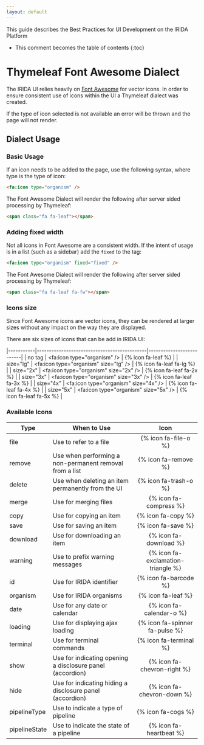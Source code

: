 ```yaml
---
layout: default
---
```


This guide describes the Best Practices for UI Development on the IRIDA Platform

* This comment becomes the table of contents
{:toc}

Thymeleaf Font Awesome Dialect
==============================

The IRIDA UI relies heavily on [Font Awesome](http://fortawesome.github.io/Font-Awesome/) for vector icons. In order to ensure consistent use of icons within the UI a Thymeleaf dialect was created.

If the type of icon selected is not available an error will be thrown and the page will not render.

Dialect Usage
-------------

### Basic Usage

If an icon needs to be added to the page, use the following syntax, where type is the type of icon:

```html
<fa:icon type="organism" />
```

The Font Awesome Dialect will render the following after server sided processing by Thymeleaf:

```html
<span class="fa fa-leaf"></span>
```

### Adding fixed width

Not all icons in Font Awesome are a consistent width.  If the intent of usage is in a list (such as a sidebar) add the `fixed` to the tag:

```html
<fa:icon type="organism" fixed="fixed" />
```

The Font Awesome Dialect will render the following after server sided processing by Thymeleaf:

```html
<span class="fa fa-leaf fa-fw"></span>
```

### Icons size

Since Font Awesome icons are vector icons, they can be rendered at larger sizes without any impact on the way they are displayed.

There are six sizes of icons that can be add in IRIDA UI: 

|-----------|---------------------------------------------|--------------------------|
| no tag    | &lt;fa:icon type="organism" /&gt;           | {% icon fa-leaf %}       |
| size="lg" | &lt;fa:icon type="organism" size="lg" /&gt; | {% icon fa-leaf fa-lg %} |
| size="2x" | &lt;fa:icon type="organism" size="2x" /&gt; | {% icon fa-leaf fa-2x %} |
| size="3x" | &lt;fa:icon type="organism" size="3x" /&gt; | {% icon fa-leaf fa-3x %} |
| size="4x" | &lt;fa:icon type="organism" size="4x" /&gt; | {% icon fa-leaf fa-4x %} |
| size="5x" | &lt;fa:icon type="organism" size="5x" /&gt; | {% icon fa-leaf fa-5x %} |

### Available Icons

| Type          | When to Use                                               | Icon                               |
|---------------|-----------------------------------------------------------|:----------------------------------:|
| file          | Use to refer to a file                                    | {% icon fa-file-o %}               |
| remove        | Use when performing a non-permanent removal from a list   | {% icon fa-remove %}               |
| delete        | Use when deleting an item permanently from the UI         | {% icon fa-trash-o %}              |
| merge         | Use for merging files                                     | {% icon fa-compress %}             |
| copy          | Use for copying an item                                   | {% icon fa-copy %}                 |
| save          | Use for saving an item                                    | {% icon fa-save %}                 |
| download      | Use for downloading an item                               | {% icon fa-download %}             |
| warning       | Use to prefix warning messages                            | {% icon fa-exclamation-triangle %} |
| id            | Use for IRIDA identifier                                  | {% icon fa-barcode %}              |
| organism      | Use for IRIDA organisms                                   | {% icon fa-leaf %}                 |
| date          | Use for any date or calendar                              | {% icon fa-calendar-o %}           |
| loading       | Use for displaying ajax loading                           | {% icon fa-spinner fa-pulse %}     |
| terminal      | Use for terminal commands                                 | {% icon fa-terminal %}             |
| show          | Use for indicating opening a disclosure panel (accordion) | {% icon fa-chevron-right %}        |
| hide          | Use for indicating hiding a disclosure panel (accordion)  | {% icon fa-chevron-down %}         |
| pipelineType  | Use to indicate a type of pipeline                        | {% icon fa-cogs %}                 |
| pipelineState | Use to indicate the state of a pipeline                   | {% icon fa-heartbeat %}            |

